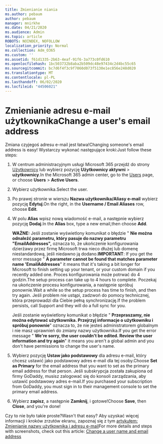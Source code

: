 ```yaml
---
title: Zmienianie niania
ms.author: pebaum
author: pebaum
manager: mnirkhe
ms.date: 04/21/2020
ms.audience: Admin
ms.topic: article
ROBOTS: NOINDEX, NOFOLLOW
localization_priority: Normal
ms.collection: Adm_O365
ms.custom: ''
ms.assetid: f61d1335-2b63-4eaf-91f6-3a773c0fd610
ms.openlocfilehash: 1bc503732b8aba2b509dc48e97434c2d4bc55c65
ms.sourcegitcommit: bc7d6f4f3c9f7060d073f5130e1ec856e248d020
ms.translationtype: MT
ms.contentlocale: pl-PL
ms.lasthandoff: 06/02/2020
ms.locfileid: "44506021"
---
```

# <a name="change-a-users-email-address"></a><span data-ttu-id="55d24-102">Zmienianie adresu e-mail użytkownika</span><span class="sxs-lookup"><span data-stu-id="55d24-102">Change a user's email address</span></span>

<span data-ttu-id="55d24-103">Zmiana czyjegoś adresu e-mail jest łatwa!</span><span class="sxs-lookup"><span data-stu-id="55d24-103">Changing someone's email address is easy!</span></span> <span data-ttu-id="55d24-104">Wystarczy wykonać następujące kroki:</span><span class="sxs-lookup"><span data-stu-id="55d24-104">Just follow these steps:</span></span>
  
1. <span data-ttu-id="55d24-105">W centrum administracyjnym usługi Microsoft 365 przejdź do strony [Użytkownicy](https://go.microsoft.com/fwlink/p/?linkid=834822) lub wybierz pozycję **Użytkownicy aktywni** \> **użytkownicy**.</span><span class="sxs-lookup"><span data-stu-id="55d24-105">In the Microsoft 365 admin center, go to the [Users](https://go.microsoft.com/fwlink/p/?linkid=834822) page, or choose **Users** \> **Active Users**.</span></span>
    
2. <span data-ttu-id="55d24-106">Wybierz użytkownika.</span><span class="sxs-lookup"><span data-stu-id="55d24-106">Select the user.</span></span>
    
3. <span data-ttu-id="55d24-107">Po prawej stronie w wierszu **Nazwa użytkownika/Aliasy e-mail** wybierz pozycję **Edytuj**.</span><span class="sxs-lookup"><span data-stu-id="55d24-107">On the right, in the **Username / Email Aliases** row, choose **Edit**.</span></span>
    
4. <span data-ttu-id="55d24-108">W polu **Alias** wpisz nową wiadomość e-mail, a następnie wybierz pozycję **Dodaj**.</span><span class="sxs-lookup"><span data-stu-id="55d24-108">In the **Alias** box, type a new email,then choose **Add**.</span></span>
    
    <span data-ttu-id="55d24-109">**WAŻNE:** Jeśli zostanie wyświetlony komunikat o błędzie " **Nie można odnaleźć parametru, który pasuje do nazwy parametru "EmailAddresses",** oznacza to, że ukończenie konfigurowania dzierżawy przez firmę Microsoft trwa nieco dłużej lub domenę niestandardową, jeśli niedawno ją dodano.</span><span class="sxs-lookup"><span data-stu-id="55d24-109">**IMPORTANT**: If you get the error message " **A parameter cannot be found that matches parameter name 'EmailAddresses**" it means that it's taking a bit longer for Microsoft to finish setting up your tenant, or your custom domain if you recently added one.</span></span> <span data-ttu-id="55d24-110">Proces konfigurowania może potrwać do 4 godzin.</span><span class="sxs-lookup"><span data-stu-id="55d24-110">The setup process can take up to 4 hours to complete.</span></span> <span data-ttu-id="55d24-111">Poczekaj na ukończenie procesu konfigurowania, a następnie spróbuj ponownie.</span><span class="sxs-lookup"><span data-stu-id="55d24-111">Wait a while so the setup process has time to finish, and then try again.</span></span> <span data-ttu-id="55d24-112">Jeśli problem nie ustąpi, zadzwoń do pomocy technicznej, która przeprowadzi dla Ciebie pełną synchronizację.</span><span class="sxs-lookup"><span data-stu-id="55d24-112">If the problem persists, call Support and they will do a full sync for you.</span></span>
    
    <span data-ttu-id="55d24-113">Jeśli zostanie wyświetlony komunikat o błędzie " **Przepraszamy, nie można edytować użytkownika. Przejrzyj informacje o użytkowniku i spróbuj ponownie**" oznacza to, że nie jesteś administratorem globalnym i nie masz uprawnień do zmiany nazwy użytkownika.</span><span class="sxs-lookup"><span data-stu-id="55d24-113">If you get the error message " **We're sorry, the user couldn't be edited. Review the user information and try again**" it means you aren't a global admin and you don't have permissions to change the user's name.</span></span>
    
5. <span data-ttu-id="55d24-114">Wybierz pozycję **Ustaw jako podstawowy** dla adresu e-mail, który chcesz ustawić jako podstawowy adres e-mail dla tej osoby.</span><span class="sxs-lookup"><span data-stu-id="55d24-114">Choose **Set as Primary** for the email address that you want to set as the primary email address for that person.</span></span> <span data-ttu-id="55d24-115">Jeśli subskrypcja została zakupiona od firmy GoDaddy, musisz zalogować się do konsoli zarządzania, aby ustawić podstawowy adres e-mail.</span><span class="sxs-lookup"><span data-stu-id="55d24-115">If you purchased your subscription from GoDaddy, you must sign in to their management console to set the primary email address.</span></span> 
    
6. <span data-ttu-id="55d24-116">Wybierz **zapisz**, a następnie **Zamknij**, i gotowe!</span><span class="sxs-lookup"><span data-stu-id="55d24-116">Choose **Save**, then **Close**, and you're done!</span></span>
    
<span data-ttu-id="55d24-117">Czy to nie było takie proste?</span><span class="sxs-lookup"><span data-stu-id="55d24-117">Wasn't that easy?</span></span> <span data-ttu-id="55d24-118">Aby uzyskać więcej informacji i kroków zrzutów ekranu, zapoznaj się z tym [artykułem: Zmienianie nazwy użytkownika i adresu e-mail](https://docs.microsoft.com/microsoft-365/admin/add-users/change-a-user-name-and-email-address)</span><span class="sxs-lookup"><span data-stu-id="55d24-118">For more details and steps with screenshots, check out this article: [Change a user name and email address](https://docs.microsoft.com/microsoft-365/admin/add-users/change-a-user-name-and-email-address)</span></span>
  

